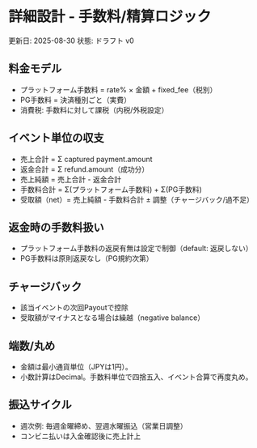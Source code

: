 # 詳細設計 - 手数料/精算ロジック

更新日: 2025-08-30
状態: ドラフト v0

## 料金モデル
- プラットフォーム手数料 = rate% × 金額 + fixed_fee（税別）
- PG手数料 = 決済種別ごと（実費）
- 消費税: 手数料に対して課税（内税/外税設定）

## イベント単位の収支
- 売上合計 = Σ captured payment.amount
- 返金合計 = Σ refund.amount（成功分）
- 売上純額 = 売上合計 - 返金合計
- 手数料合計 = Σ(プラットフォーム手数料) + Σ(PG手数料)
- 受取額（net）= 売上純額 - 手数料合計 ± 調整（チャージバック/過不足）

## 返金時の手数料扱い
- プラットフォーム手数料の返戻有無は設定で制御（default: 返戻しない）
- PG手数料は原則返戻なし（PG規約次第）

## チャージバック
- 該当イベントの次回Payoutで控除
- 受取額がマイナスとなる場合は繰越（negative balance）

## 端数/丸め
- 金額は最小通貨単位（JPYは1円）。
- 小数計算はDecimal。手数料単位で四捨五入、イベント合算で再度丸め。

## 振込サイクル
- 週次例: 毎週金曜締め、翌週水曜振込（営業日調整）
- コンビニ払いは入金確認後に売上計上
